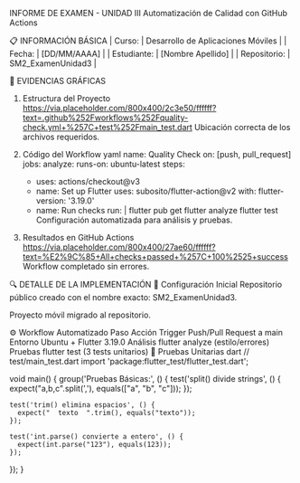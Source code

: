 INFORME DE EXAMEN - UNIDAD III
Automatización de Calidad con GitHub Actions

📋 INFORMACIÓN BÁSICA
| Curso: | Desarrollo de Aplicaciones Móviles |
| Fecha: | [DD/MM/AAAA] |
| Estudiante: | [Nombre Apellido] |
| Repositorio: | SM2_ExamenUnidad3 |

📂 EVIDENCIAS GRÁFICAS
1. Estructura del Proyecto
https://via.placeholder.com/800x400/2c3e50/ffffff?text=.github%252Fworkflows%252Fquality-check.yml+%257C+test%252Fmain_test.dart
Ubicación correcta de los archivos requeridos.

2. Código del Workflow
yaml
name: Quality Check
on: [push, pull_request]
jobs:
  analyze:
    runs-on: ubuntu-latest
    steps:
      - uses: actions/checkout@v3
      - name: Set up Flutter
        uses: subosito/flutter-action@v2
        with:
          flutter-version: '3.19.0'
      - name: Run checks
        run: |
          flutter pub get
          flutter analyze
          flutter test
Configuración automatizada para análisis y pruebas.

3. Resultados en GitHub Actions
https://via.placeholder.com/800x400/27ae60/ffffff?text=%E2%9C%85+All+checks+passed+%257C+100%2525+success
Workflow completado sin errores.

🔍 DETALLE DE LA IMPLEMENTACIÓN
📌 Configuración Inicial
Repositorio público creado con el nombre exacto: SM2_ExamenUnidad3.

Proyecto móvil migrado al repositorio.

⚙️ Workflow Automatizado
Paso	Acción
Trigger	Push/Pull Request a main
Entorno	Ubuntu + Flutter 3.19.0
Análisis	flutter analyze (estilo/errores)
Pruebas	flutter test (3 tests unitarios)
🧪 Pruebas Unitarias
dart
// test/main_test.dart
import 'package:flutter_test/flutter_test.dart';

void main() {
  group('Pruebas Básicas:', () {
    test('split() divide strings', () {
      expect("a,b,c".split(','), equals(["a", "b", "c"]));
    });
    
    test('trim() elimina espacios', () {
      expect("  texto  ".trim(), equals("texto"));
    });
    
    test('int.parse() convierte a entero', () {
      expect(int.parse("123"), equals(123));
    });
  });
}
